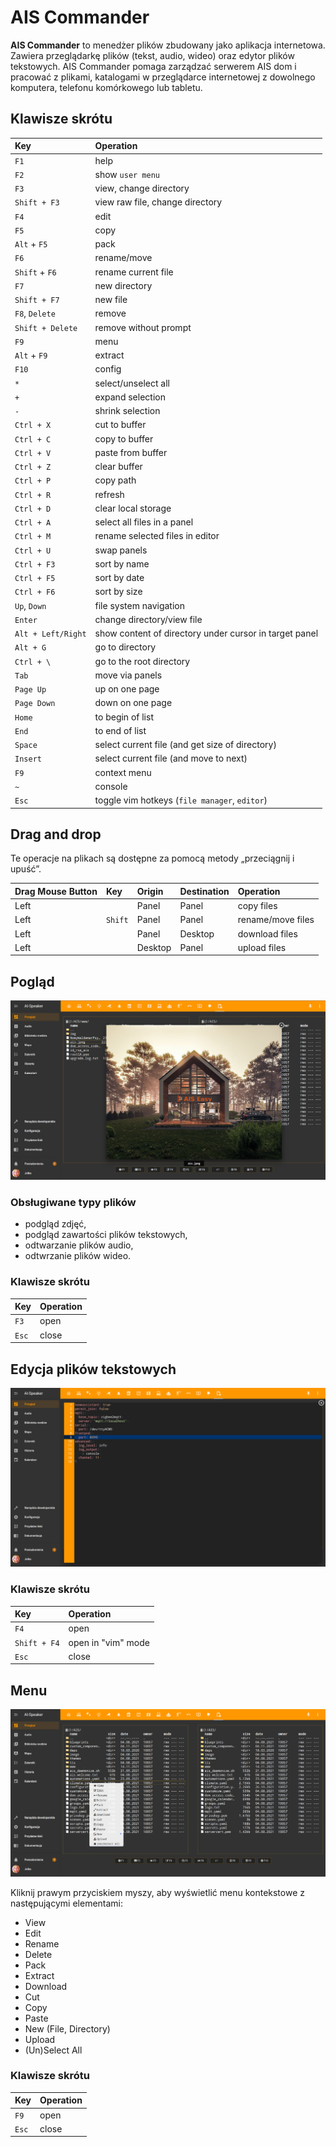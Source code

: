 # AIS Commander


**AIS Commander** to menedżer plików zbudowany jako aplikacja internetowa. Zawiera przeglądarkę plików (tekst, audio, wideo) oraz edytor plików tekstowych. AIS Commander pomaga zarządzać serwerem AIS dom i pracować z plikami, katalogami w przeglądarce internetowej z dowolnego komputera, telefonu komórkowego lub tabletu.

## Klawisze skrótu

|Key                    |Operation
|:----------------------|:--------------------------------------------
| `F1`                  | help
| `F2`                  | show `user menu`
| `F3`                  | view, change directory
| `Shift + F3`          | view raw file, change directory
| `F4`                  | edit
| `F5`                  | copy
| `Alt` + `F5`          | pack
| `F6`                  | rename/move
| `Shift` + `F6`        | rename current file
| `F7`                  | new directory
| `Shift + F7`          | new file
| `F8`, `Delete`        | remove
| `Shift + Delete`      | remove without prompt
| `F9`                  | menu
| `Alt` + `F9`          | extract
| `F10`                 | config
| `*`                   | select/unselect all
| `+`                   | expand selection
| `-`                   | shrink selection
| `Ctrl + X`            | cut to buffer
| `Ctrl + C`            | copy to buffer
| `Ctrl + V`            | paste from buffer
| `Ctrl + Z`            | clear buffer
| `Ctrl + P`            | copy path
| `Ctrl + R`            | refresh
| `Ctrl + D`            | clear local storage
| `Ctrl + A`            | select all files in a panel
| `Ctrl + M`            | rename selected files in editor
| `Ctrl + U`            | swap panels
| `Ctrl + F3`           | sort by name
| `Ctrl + F5`           | sort by date
| `Ctrl + F6`           | sort by size
| `Up`, `Down`          | file system navigation
| `Enter`               | change directory/view file
| `Alt + Left/Right`    | show content of directory under cursor in target panel
| `Alt + G`             | go to directory
| `Ctrl + \`            | go to the root directory
| `Tab`                 | move via panels
| `Page Up`             | up on one page
| `Page Down`           | down on one page
| `Home`                | to begin of list
| `End`                 | to end of list
| `Space`               | select current file (and get size of directory)
| `Insert`              | select current file (and move to next)
| `F9`                  | context menu
| `~`                   | console
| `Esc`                 | toggle vim hotkeys (`file manager`, `editor`)


## Drag and drop

Te operacje na plikach są dostępne za pomocą metody „przeciągnij i upuść”.

| Drag Mouse Button | Key       | Origin    | Destination   |Operation
|:------------------|:----------|:----------|:--------------|:------------------
| Left              |           | Panel     | Panel         | copy files
| Left              | `Shift`   | Panel     | Panel         | rename/move files
| Left              |           | Panel     | Desktop       | download files
| Left              |           | Desktop   | Panel         | upload files

## Pogląd

![View](/img/screen/view.png "View")

### Obsługiwane typy plików

- podgląd zdjęć,
- podgląd zawartości plików tekstowych,
- odtwarzanie plików audio,
- odtwrzanie plików wideo.

### Klawisze skrótu

|Key                    |Operation
|:----------------------|:--------------------------------------------
| `F3`                  | open
| `Esc`                 | close

## Edycja plików tekstowych

![Edit](/img/screen/edit.png "Edit")

### Klawisze skrótu

|Key                    |Operation
|:----------------------|:--------------------------------------------
| `F4`                  | open
| `Shift + F4`          | open in "vim" mode
| `Esc`                 | close




## Menu

![Menu](/img/screen/menu.png "Menu")

Kliknij prawym przyciskiem myszy, aby wyświetlić menu kontekstowe z następującymi elementami:

- View
- Edit
- Rename
- Delete
- Pack
- Extract
- Download
- Cut
- Copy
- Paste
- New (File, Directory)
- Upload
- (Un)Select All

### Klawisze skrótu

|Key                    |Operation
|:----------------------|:--------------------------------------------
| `F9`                  | open
| `Esc`                 | close

